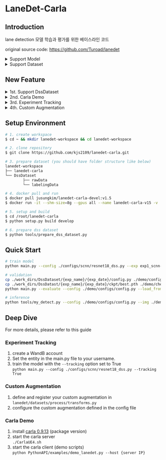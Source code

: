 # LaneDet-Carla

## Introduction

lane detection 모델 학습과 평가를 위한 베이스라인 코드   

original source code: https://github.com/Turoad/lanedet 

<details>
    <summary>Support Model</summary>
    <div markdown="1">
        <ul>
            <li>SCNN</li>
            <li>UFLD</li>
            <li>LaneATT</li>
            <li>CondLane</li>
        </ul>
    </div>
</details>
<details>
    <summary>Support Dataset</summary>
    <div markdown="1">
        <ul>
            <li>TuSimple</li>
            <ul> 
                <li><a href='https://drive.google.com/file/d/1cTCLcsTVF2M6rIxUac-3DsyBPHvh1Jom/view?usp=sharing'>download link</a> (학습에 바로 사용 가능한 형태로 구성)</li>
                <li>support metric :  accuracy</li>
            </ul>
            <li>DssDatasetD</li>
                <ul> 
                    <li>고신뢰성 물리 기반 자율주행 시뮬레이션인 Divine Sim Suite에서 수집된 자율주행 인공지능 모델 학습용 데이터</li>
                    <li>support metric :  dice</li>
                </ul>
            <li>CULane</li>
            <ul> 
                <li>support metric :  f1-score</li>
            </ul>
        </ul>
    </div>

</details>

## New Feature
<details> 
    <summary>1st. Support DssDataset</summary>
    <div markdown="1">
        <ul>
            <li>DssDataset에 대한 모델 학습과 평가 지원</li>
        </ul>
    </div>
</details>
<details> 
    <summary>2nd. Carla Demo</summary>
    <div markdown="1">
        <ul>
            <li>오픈소스 자율주행 시뮬레이터인 Carla에서 학습된 모델 검증</li>
        </ul>
    </div>
</details>
<details> 
    <summary>3rd.  Experiment Tracking</summary>
    <div markdown="1">
        <ul>
            <li>지속적인 모델의 성능 비교와 학습과정 모니터링을 위한 유틸리티 제공</li> 
            <ul>
                <li>WandB - learning rate, training loss, vailation metric tracking 가능</li>
                <li>학습 과정에서의 inference 결과 모니터링 가능</li>
                <li>학습 단위로 실험의 config와 best model의 가중치 파일 저장</li>
            </ul>
        </ul>
    </div>
</details>
<details> 
    <summary>4th. Custom Augmentation</summary>
    <div markdown="1">
        <ul>
            <li>Albumentation 라이브러리를 활용한 Custom Augmentation 구현 및 적용 가능</li> 
            <li>RandAugment 지원</li> 
        </ul>
    </div>
</details>

## Setup Environment

```bash
# 1. create workspace
$ cd ~ && mkdir lanedet-workspace && cd lanedet-workspace 

# 2. clone repository 
$ git clone https://github.com/kjs2109/lanedet-carla.git 

# 3. prepare dataset (you should have folder structure like below)
lanedet-workspace
├── lanedet-carla
└── DssDataset 
        ├── rawData
        └── labelingData

# 4. docker pull and run 
$ docker pull jusungkim/lanedet-carla-devel:v1.5
$ docker run -it --shm-size=8g --gpus all --name lanedet-carla-v15 -v ./lanedet-carla:/root/lanedet-carla -v ./DssDataset:/root/DssDataset jusungkim/lanedet-carla-devel:v1.5  

# 5. setup and build 
$ cd /root/lanedet-carla 
$ python setup.py build develop 

# 6. prepare dss dataset
$ python tools/prepare_dss_dataset.py  
```

## Quick Start

```bash
# train model 
python main.py --config ./configs/scnn/resnet18_dss.py --exp exp1_scnn-resnet18_dss_base 

# validation 
cp ./work_dirs/DssDataset/{exp_name}/{exp_date}/config.py ./demo/configs/ 
cp ./work_dirs/DssDatast/{exp_name}/{exp_date}/ckpt/best.pth ./demo/checkpoints
python main.py --evaluate --config ./demo/configs/config.py --load_from ./demo/checkpoints/best.pth 

# inference 
python tools/my_detect.py --config ./demo/configs/config.py --img ./demo/images --load_from ./demo/checkpoints/best.pth --savedir ./vis

```

## Deep Dive

For more details, please refer to this guide

### Experiment Tracking

1. create a WandB account 
2. Set the entity in the main.py file to your username.
3. train the model with the `--tracking` option set to True  
`python main.py --config ./configs/scnn/resnet18_dss.py --tracking True` 

### Custom Augmentation

1. define and register your custom augmentation in `lanedet/datasets/process/transforms.py` 
2. configure the custom augmentation defined in the config file

### Carla Demo

1. install [carla 0.9.13](https://carla.readthedocs.io/en/latest/start_quickstart/#b-package-installation) (package version) 
2. start the carla server  
`./CarlaUE4.sh` 
3. start the carla client (demo scripts)  
`python PythonAPI/examples/demo_lanedet.py --host {server IP}`
